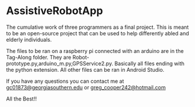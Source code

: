# AssistiveRobotApp
The cumulative work of three programmers as a final project.
This is meant to be an open-source project that can be used to help differently abled and elderly individuals. 

The files to be ran on a raspberry pi connected with an arduino are in the Tag-Along folder. They are Robot-prototype.py,arduino_m.py,GPSService2.py. Basically all files ending with the python extension.
All other files can be ran in Android Studio.



If you have any questions you can contact me at gc01873@georgiasouthern.edu or greg_cooper242@hotmail.com

All the Best!!

